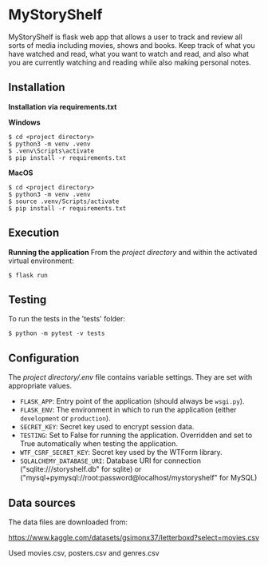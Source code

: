 # MyStoryShelf
MyStoryShelf is flask web app that allows a user to track and review all sorts of media including movies, shows and books. Keep track of what you have watched and read, what you want to watch and read, and also what you are currently watching and reading while also making personal notes.

## Installation

**Installation via requirements.txt**

**Windows**
```shell
$ cd <project directory>
$ python3 -m venv .venv
$ .venv\Scripts\activate
$ pip install -r requirements.txt
```

**MacOS**
```shell
$ cd <project directory>
$ python3 -m venv .venv
$ source .venv/Scripts/activate
$ pip install -r requirements.txt
```

## Execution

**Running the application**
From the *project directory* and within the activated virtual environment:
````shell
$ flask run
````

## Testing
To run the tests in the 'tests' folder:
```shell
$ python -m pytest -v tests
```

## Configuration

The *project directory/.env* file contains variable settings. They are set with appropriate values.

* `FLASK_APP`: Entry point of the application (should always be `wsgi.py`).
* `FLASK_ENV`: The environment in which to run the application (either `development` or `production`).
* `SECRET_KEY`: Secret key used to encrypt session data.
* `TESTING`: Set to False for running the application. Overridden and set to True automatically when testing the application.
* `WTF_CSRF_SECRET_KEY`: Secret key used by the WTForm library.
* `SQLALCHEMY_DATABASE_URI`: Database URI for connection ("sqlite:///storyshelf.db" for sqlite) or ("mysql+pymysql://root:password@localhost/mystoryshelf" for MySQL)

## Data sources

The data files are downloaded from: 

https://www.kaggle.com/datasets/gsimonx37/letterboxd?select=movies.csv

Used movies.csv, posters.csv and genres.csv

